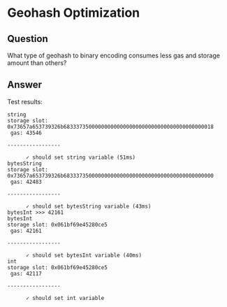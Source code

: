 # Geohash Optimization

## Question
What type of geohash to binary encoding consumes less gas and storage amount than others?

## Answer
Test results:

```
string
storage slot: 0x73657a653739326b683337350000000000000000000000000000000000000018
 gas: 43546

-----------------

      ✓ should set string variable (51ms)
bytesString
storage slot: 0x73657a653739326b683337350000000000000000000000000000000000000000
 gas: 42483

-----------------

      ✓ should set bytesString variable (43ms)
bytesInt >>> 42161
bytesInt
storage slot: 0x061bf69e45280ce5
 gas: 42161

-----------------

      ✓ should set bytesInt variable (40ms)
int
storage slot: 0x061bf69e45280ce5
 gas: 42117

-----------------

      ✓ should set int variable
```